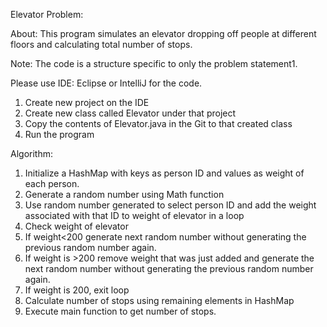 Elevator Problem:

About: 
This program simulates an elevator dropping off people at different floors and calculating total number of stops.

Note:
The code is a structure specific to only the problem statement1.

Please use IDE: Eclipse or IntelliJ for the code. 
1. Create new project on the IDE
2. Create new class called Elevator under that project
3. Copy the contents of Elevator.java in the Git  to that created class
4. Run the program

Algorithm:
1. Initialize a HashMap with keys as person ID and values as weight of each person.
2. Generate a random number using Math function
3. Use random number generated to select person ID and add the weight associated with that ID to weight of elevator in a loop
4. Check weight of elevator
5. If weight<200 generate next random number without generating the previous random number again.
6. If weight is >200 remove weight that was just added and generate the next random number without generating the previous random number again.
7. If weight is 200, exit loop
8. Calculate number of stops using remaining elements in HashMap
9. Execute main function to get number of stops.
